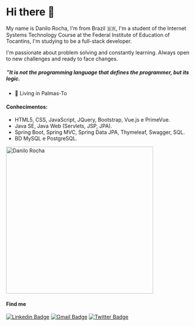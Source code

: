 # Hi there 👋

My name is Danilo Rocha, I'm from Brazil 🇧🇷, I'm a student of the Internet Systems Technology Course at the Federal Institute of Education of Tocantins, I'm studying to be a full-stack developer.

I'm passionate about problem solving and constantly learning. Always open to new challenges and ready to face changes.

#####  ״It is not the programming language that defines the programmer, but its logic.

- 📍 Living in Palmas-To

#### Conhecimentos:
 - HTML5, CSS, JavaScript, JQuery, Bootstrap, Vue.js e PrimeVue.
 - Java SE, Java Web (Servlets, JSP, JPA).
 - Spring Boot, Spring MVC, Spring Data JPA, Thymeleaf, Swagger, SQL.
 - BD MySQL e PostgreSQL.

<p>
    <img align="center" src="https://github-readme-stats.vercel.app/api?username=danilorocha22&count_private=true&show_icons=true&theme=dark&icon_color=268bd2&title_color=white" alt="Danilo Rocha" width="400"/>
</p>

<h4>Find me</h4>

[![Linkedin Badge](https://img.shields.io/badge/-LinkedIn-blue?style=flat-square&logo=Linkedin&logoColor=white&link=https://www.linkedin.com/in/danilo-rocha-silva-18a52317a/)](https://www.linkedin.com/in/danilo-rocha-silva-18a52317a/)
[![Gmail Badge](https://img.shields.io/badge/-Gmail-c14438?style=flat-square&logo=Gmail&logoColor=white&link=mailto:danilo.rochaa@gmail.com)](mailto:danilo.rochaa@gmail.com)
[![Twitter Badge](https://img.shields.io/badge/-Twitter-blue?style=flat-square&logo=Twitter&logoColor=white&link=https://twitter.com/DaniloRochaSil6)](https://twitter.com/DaniloRochaSil6/)
